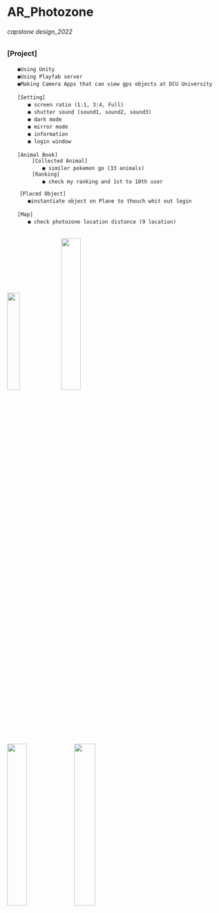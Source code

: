 # AR_Photozone
###### capstone design_2022

### [Project]
```
　　●Using Unity
　　●Using Playfab server
　　●Making Camera Apps that can view gps objects at DCU University
```
```
　　[Setting]
　　　　● screen ratio (1:1, 3:4, Full)
　　　　● shutter sound (sound1, sound2, sound3)
　　　　● dark mode
　　　　● mirror mode
　　　　● information
　　　　● login window
    
　　[Animal Book]
        [Collected Animal]
        　　● similer pokemon go (33 animals)
        [Ranking]
        　　● check my ranking and 1st to 10th user
          
    [Placed Object]
　　　　●instantiate object on Plane to thouch whit out login

　　[Map]
　　　　● check photozone location distance (9 location)
```
\
<img src = "https://user-images.githubusercontent.com/79827366/170507982-f161d171-8e05-425a-b04c-d1dcff72d777.png" width="24%" height="24%">
<img src = "https://user-images.githubusercontent.com/79827366/198867915-cde860da-20d9-43ba-a56a-e84b831d8278.png" width="30%" height="30%">
\
<img src = "https://user-images.githubusercontent.com/79827366/201578447-5ea0e6f0-54d8-4b59-a7d0-aeb4f5e0cca9.png" width="30%" height="31%">
<img src = "https://user-images.githubusercontent.com/79827366/201578465-aaa918fc-47be-4b43-ac9d-21215059e750.png" width="31%" height="31%">
